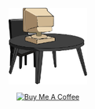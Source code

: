 <p align="center">
  <img src="logo_fill.png" alt="Logo" width="160">
</p>
<p align="center">
  <a href="https://www.buymeacoffee.com/diningroompc" target="_blank"><img src="https://cdn.buymeacoffee.com/buttons/v2/default-red.png" alt="Buy Me A Coffee" style="height: 60px !important;width: 217px !important;" ></a>
</p>
